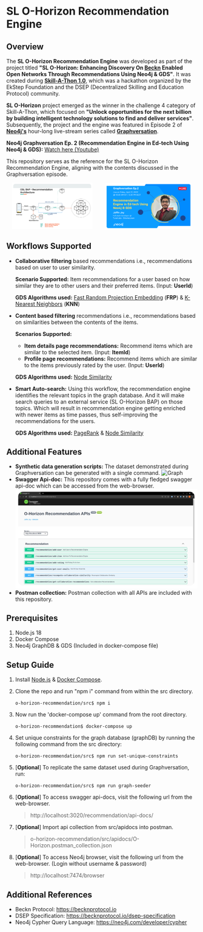 # SL O-Horizon Recommendation Engine

## Overview

The **SL O-Horizon Recommendation Engine** was developed as part of the project titled **"SL O-Horizon: Enhancing Discovery On [Beckn](https://becknprotocol.io) Enabled Open Networks Through Recommendations Using Neo4j & GDS"**. It was created during [**Skill-A-Thon 1.0**](https://www.hackerearth.com/challenges/hackathon/skill-a-thon-10/), which was a hackathon organized by the EkStep Foundation and the DSEP (Decentralized Skilling and Education Protocol) community.

**SL O-Horizon** project emerged as the winner in the challenge 4 category of Skill-A-Thon, which focused on **"Unlock opportunities for the next billion by building intelligent technology solutions to find and deliver services"**. Subsequently, the project and the engine was featured in Episode 2 of **[Neo4j's](https://neo4j.com/)** hour-long live-stream series called **[Graphversation](https://www.youtube.com/watch?v=SoU-hrfZ14c)**.

**Neo4j Graphversation Ep. 2 (Recommendation Engine in Ed-tech Using Neo4j & GDS):** [Watch here (Youtube)](https://www.youtube.com/watch?v=SoU-hrfZ14c)

This repository serves as the reference for the SL O-Horizon Recommendation Engine, aligning with the contents discussed in the Graphversation episode.

<p align="center">
  <img alt="Light" src="./src/static/architecture.png" width="42%">
&nbsp; &nbsp; &nbsp; &nbsp;
  <img alt="Dark" src="./src/static/graphversation.png" width="45%">
</p>

## Workflows Supported

-   **Collaborative filtering** based recommendations i.e., recommendations based on user to user similarity.

    **Scenario Supported:** Item recommendations for a user based on how similar they are to other users and their preferred items. (Input: **UserId**)

    **GDS Algorithms used:** [Fast Random Projection Embedding](https://neo4j.com/docs/graph-data-science/current/machine-learning/node-embeddings/fastrp/) (**FRP**) & [K-Nearest Neighbors](https://neo4j.com/docs/graph-data-science/current/algorithms/knn/) (**KNN**)

-   **Content based filtering** recommendations i.e., recommendations based on similarities between the contents of the items.

    **Scenarios Supported:**

    -   **Item details page recommendations:** Recommend items which are similar to the selected item. (Input: **ItemId**)
    -   **Profile page recommendations:** Recommend items which are similar to the items previously rated by the user. (Input: **UserId**)

    **GDS Algorithms used:** [Node Similarity](https://neo4j.com/docs/graph-data-science/current/algorithms/node-similarity/)

-   **Smart Auto-search:** Using this workflow, the recommendation engine identifies the relevant topics in the graph database. And it will make search queries to an external service (SL O-Horizon BAP) on those topics. Which will result in recommendation engine getting enriched with newer items as time passes, thus self-improving the recommendations for the users.

    **GDS Algorithms used:** [PageRank](https://neo4j.com/docs/graph-data-science/current/algorithms/page-rank/) & [Node Similarity](https://neo4j.com/docs/graph-data-science/current/algorithms/node-similarity/)

## Additional Features

-   **Synthetic data generation scripts:** The dataset demonstrated during Graphversation can be generated with a single command.
    ![Graph](./src/static/graph.png)
-   **Swagger Api-doc:** This repository comes with a fully fledged swagger api-doc which can be accessed from the web-browser.
    ![Swagger](./src/static/swagger.png)
-   **Postman collection:** Postman collection with all APIs are included with this repository.

## Prerequisites

1.  Node.js 18
2.  Docker Compose
3.  Neo4j GraphDB & GDS (Included in docker-compose file)

## Setup Guide

1. Install [Node.js](https://nodejs.org/en) & [Docker Compose](https://docs.docker.com/compose/install/).
2. Clone the repo and run "npm i" command from within the src directory.
    ```
    o-horizon-recommendation/src$ npm i
    ```
3. Now run the 'docker-compose up' command from the root directory.
    ```
    o-horizon-recommendation$ docker-compose up
    ```
4. Set unique constraints for the graph database (graphDB) by running the following command from the src directory:

    ```
    o-horizon-recommendation/src$ npm run set-unique-constraints
    ```

5. [**Optional**] To replicate the same dataset used during Graphversation, run:
    ```
    o-horizon-recommendation/src$ npm run graph-seeder
    ```
6. [**Optional**] To access swagger api-docs, visit the following url from the web-browser.
    > http://localhost:3020/recommendation/api-docs/
7. [**Optional**] Import api collection from src/apidocs into postman.

    > o-horizon-recommendation/src/apidocs/O-Horizon.postman_collection.json

8. [**Optional**] To access Neo4j browser, visit the following url from the web-browser. (Login without username & password)
    > http://localhost:7474/browser

## Additional References

-   Beckn Protocol: https://becknprotocol.io
-   DSEP Specification: https://becknprotocol.io/dsep-specification
-   Neo4j Cypher Query Language: https://neo4j.com/developer/cypher
